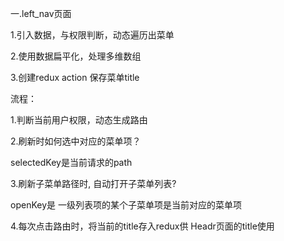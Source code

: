 一.left_nav页面

1.引入数据，与权限判断，动态遍历出菜单

2.使用数据扁平化，处理多维数组

3.创建redux action 保存菜单title

流程：

1.判断当前用户权限，动态生成路由

2.刷新时如何选中对应的菜单项？

selectedKey是当前请求的path

3.刷新子菜单路径时, 自动打开子菜单列表?

openKey是 一级列表项的某个子菜单项是当前对应的菜单项

4.每次点击路由时，将当前的title存入redux供 Headr页面的title使用
